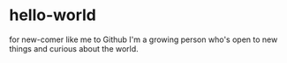 # hello-world
for new-comer like me to Github
I'm a growing person who's open to new things and curious about the world.
